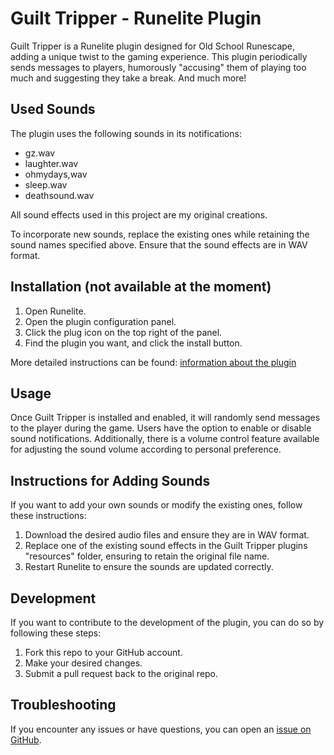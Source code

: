 # Guilt Tripper - Runelite Plugin

Guilt Tripper is a Runelite plugin designed for Old School Runescape, adding a unique twist to the gaming experience. This plugin periodically sends messages to players, humorously "accusing" them of playing too much and suggesting they take a break. And much more!

## Used Sounds

The plugin uses the following sounds in its notifications:

- gz.wav
- laughter.wav
- ohmydays,wav
- sleep.wav
- deathsound.wav

All sound effects used in this project are my original creations.

To incorporate new sounds, replace the existing ones while retaining the sound names specified above. Ensure that the sound effects are in WAV format.

## Installation (not available at the moment)

1. Open Runelite.
2. Open the plugin configuration panel.
3. Click the plug icon on the top right of the panel.
4. Find the plugin you want, and click the install button.

More detailed instructions can be found: [information about the plugin](https://github.com/runelite/runelite/wiki/Information-about-the-Plugin-Hub)

## Usage

Once Guilt Tripper is installed and enabled, it will randomly send messages to the player during the game. Users have the option to enable or disable sound notifications. Additionally, there is a volume control feature available for adjusting the sound volume according to personal preference.

## Instructions for Adding Sounds

If you want to add your own sounds or modify the existing ones, follow these instructions:

1. Download the desired audio files and ensure they are in WAV format.
2. Replace one of the existing sound effects in the Guilt Tripper plugins "resources" folder, ensuring to retain the original file name.
3. Restart Runelite to ensure the sounds are updated correctly.

## Development

If you want to contribute to the development of the plugin, you can do so by following these steps:

1. Fork this repo to your GitHub account.
2. Make your desired changes.
3. Submit a pull request back to the original repo.

## Troubleshooting

If you encounter any issues or have questions, you can open an [issue on GitHub](https://github.com/Kimpulla/guilt-tripper/issues).
